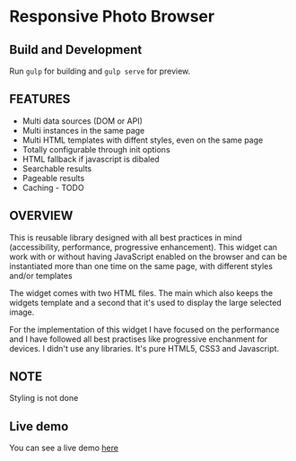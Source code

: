 # Responsive Photo Browser

## Build and Development

Run `gulp` for building and `gulp serve` for preview.

## FEATURES

* Multi data sources (DOM or API)
* Multi instances in the same page
* Multi HTML templates with diffent styles, even on the same page
* Totally configurable through init options
* HTML fallback if javascript is dibaled
* Searchable results
* Pageable results
* Caching - TODO

## OVERVIEW 

This is reusable library designed with all best practices in mind (accessibility, performance, 
progressive enhancement). This widget can work with or without having JavaScript enabled on 
the browser and can be instantiated more than one time on the same page, with different styles
and/or templates

The widget comes with two HTML files. The main which also keeps the widgets template and a second that it's used to display the large selected image.

For the implementation of this widget I have focused on the performance and I have followed all best practises like progressive enchanment for devices. I didn't use any libraries. It's pure HTML5, CSS3 and Javascript.

## NOTE

Styling is not done

## Live demo 

You can see a live demo [here](http://fretful-scent.surge.sh)